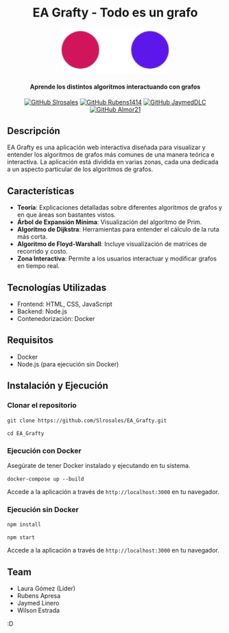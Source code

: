 <div align="center">
  <h1>
    EA Grafty - Todo es un grafo
  </h1>

<img src="app/public/assets/images/EAGRAFTY.png" alt="Logo de EA Grafty" width="250"/>

<h4>
    Aprende los distintos algoritmos interactuando con grafos
  </h4>

[![GitHub Slrosales](https://img.shields.io/badge/by-Slrosales-purple)](https://github.com/Slrosales)
[![GitHub Rubens1414](https://img.shields.io/badge/by-Rubens1414-blue)](https://github.com/Rubens1414)
[![GitHub JaymedDLC](https://img.shields.io/badge/by-JaymedDLC-green)](https://github.com/JaymedDLC)
[![GitHub Almor21](https://img.shields.io/badge/by-wilsone24-orange)](https://github.com/wilsone24)

</div>

## Descripción
EA Grafty es una aplicación web interactiva diseñada para visualizar y entender los algoritmos de grafos más comunes de una manera teórica e interactiva. La aplicación está dividida en varias zonas, cada una dedicada a un aspecto particular de los algoritmos de grafos.

## Características
- **Teoría**: Explicaciones detalladas sobre diferentes algoritmos de grafos y en que áreas son bastantes vistos.
- **Árbol de Expansión Mínima**: Visualización del algoritmo de Prim.
- **Algoritmo de Dijkstra**: Herramientas para entender el cálculo de la ruta más corta.
- **Algoritmo de Floyd-Warshall**: Incluye visualización de matrices de recorrido y costo.
- **Zona Interactiva**: Permite a los usuarios interactuar y modificar grafos en tiempo real.

## Tecnologías Utilizadas
- Frontend: HTML, CSS, JavaScript
- Backend: Node.js
- Contenedorización: Docker

## Requisitos
- Docker
- Node.js (para ejecución sin Docker)

## Instalación y Ejecución

### Clonar el repositorio
```
git clone https://github.com/Slrosales/EA_Grafty.git
```
```
cd EA_Grafty
```

### Ejecución con Docker
Asegúrate de tener Docker instalado y ejecutando en tu sistema.

```
docker-compose up --build
```
Accede a la aplicación a través de `http://localhost:3000` en tu navegador.

### Ejecución sin Docker

```
npm install
```
```
npm start
```
Accede a la aplicación a través de `http://localhost:3000` en tu navegador.

## Team

-   Laura Gómez (Líder)
-   Rubens Apresa
-   Jaymed Linero
-   Wilson Estrada

:D
